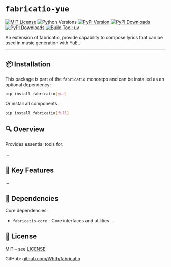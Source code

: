 # `fabricatio-yue`

[![MIT License](https://img.shields.io/badge/license-MIT-blue.svg)](LICENSE)
![Python Versions](https://img.shields.io/pypi/pyversions/fabricatio-yue)
[![PyPI Version](https://img.shields.io/pypi/v/fabricatio-yue)](https://pypi.org/project/fabricatio-yue/)
[![PyPI Downloads](https://static.pepy.tech/badge/fabricatio-yue/week)](https://pepy.tech/projects/fabricatio-yue)
[![PyPI Downloads](https://static.pepy.tech/badge/fabricatio-yue)](https://pepy.tech/projects/fabricatio-yue)
[![Build Tool: uv](https://img.shields.io/badge/built%20with-uv%20%2B%20maturin-orange)](https://github.com/astral-sh/uv)


An extension of fabricatio, provide capability to compose lyrics that can be used in music generation with YuE..

---

## 📦 Installation

This package is part of the `fabricatio` monorepo and can be installed as an optional dependency:

```bash
pip install fabricatio[yue]
```

Or install all components:

```bash
pip install fabricatio[full]
```

## 🔍 Overview

Provides essential tools for:

...



## 🧩 Key Features

...


## 🔗 Dependencies

Core dependencies:

- `fabricatio-core` - Core interfaces and utilities
  ...

## 📄 License

MIT – see [LICENSE](LICENSE)

GitHub: [github.com/Whth/fabricatio](https://github.com/Whth/fabricatio)